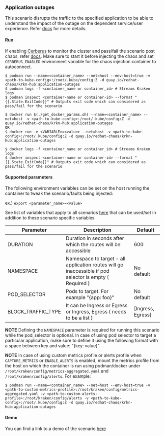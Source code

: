 ### Application outages
This scenario disrupts the traffic to the specified application to be able to understand the impact of the outage on the dependent service/user experience. Refer [docs](https://github.com/redhat-chaos/krkn/blob/master/docs/application_outages.md) for more details.

#### Run

If enabling [Cerberus](https://github.com/redhat-chaos/krkn#kraken-scenario-passfail-criteria-and-report) to monitor the cluster and pass/fail the scenario post chaos, refer [docs](https://github.com/redhat-chaos/krkn-hub/tree/main/docs/cerberus.md). Make sure to start it before injecting the chaos and set `CERBERUS_ENABLED` environment variable for the chaos injection container to autoconnect.

```
$ podman run --name=<container_name> --net=host --env-host=true -v <path-to-kube-config>:/root/.kube/config:Z -d quay.io/redhat-chaos/krkn-hub:application-outages
$ podman logs -f <container_name or container_id> # Streams Kraken logs
$ podman inspect <container-name or container-id> --format "{{.State.ExitCode}}" # Outputs exit code which can considered as pass/fail for the scenario
```

```
$ docker run $(./get_docker_params.sh) --name=<container_name> --net=host -v <path-to-kube-config>:/root/.kube/config:Z -d quay.io/redhat-chaos/krkn-hub:application-outages
OR 
$ docker run -e <VARIABLE>=<value> --net=host -v <path-to-kube-config>:/root/.kube/config:Z -d quay.io/redhat-chaos/krkn-hub:application-outages

$ docker logs -f <container_name or container_id> # Streams Kraken logs
$ docker inspect <container-name or container-id> --format "{{.State.ExitCode}}" # Outputs exit code which can considered as pass/fail for the scenario
```

#### Supported parameters

The following environment variables can be set on the host running the container to tweak the scenario/faults being injected:

ex.) 
`export <parameter_name>=<value>`

See list of variables that apply to all scenarios [here](all_scenarios_env.md) that can be used/set in addition to these scenario specific variables

Parameter               | Description                                                           | Default
----------------------- | -----------------------------------------------------------------     | ------------------------------------ |
DURATION                | Duration in seconds after which the routes will be accessible         | 600                                  |
NAMESPACE               | Namespace to target - all application routes will go inaccessible if pod selector is empty ( Required )|  No default |
POD_SELECTOR            | Pods to target. For example "{app: foo}"                                | No default                           |
BLOCK_TRAFFIC_TYPE      | It can be Ingress or Egress or Ingress, Egress ( needs to be a list ) | [Ingress, Egress]                    |


**NOTE** Defining the `NAMESPACE` parameter is required for running this scenario while the pod_selector is optional. In case of using pod selector to target a particular application, make sure to define it using the following format with a space between key and value: "{key: value}".

**NOTE** In case of using custom metrics profile or alerts profile when `CAPTURE_METRICS` or `ENABLE_ALERTS` is enabled, mount the metrics profile from the host on which the container is run using podman/docker under `/root/kraken/config/metrics-aggregated.yaml` and `/root/kraken/config/alerts`. For example:
```
$ podman run --name=<container_name> --net=host --env-host=true -v <path-to-custom-metrics-profile>:/root/kraken/config/metrics-aggregated.yaml -v <path-to-custom-alerts-profile>:/root/kraken/config/alerts -v <path-to-kube-config>:/root/.kube/config:Z -d quay.io/redhat-chaos/krkn-hub:application-outages
```

#### Demo
You can find a link to a demo of the scenario [here](https://asciinema.org/a/452403?speed=3&theme=solarized-dark)
